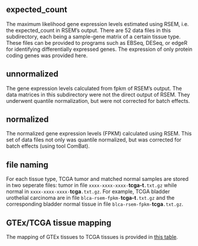expected_count
--------------
The maximum likelihood gene expression levels estimated using RSEM, i.e. the expected_count in RSEM’s output. There are 52 data files in this subdirectory, each being a sample-gene matrix of a certain tissue type. These files can be provided to programs such as EBSeq, DESeq, or edgeR for identifying differentially expressed genes. The expression of only protein coding genes was provided here.


unnormalized
--------------
The gene expression levels calculated from fpkm of RSEM’s output. The data matrices in this subdirectory were not the direct output of RSEM. They underwent quantile normalization, but were not corrected for batch effects.


normalized
--------------
The normalized gene expression levels (FPKM) calculated using RSEM. This set of data files not only was quantile normalized, but was corrected for batch effects (using tool ComBat).


file naming
--------------
For each tissue type, TCGA tumor and matched normal samples are stored in two seperate files: tumor in file `xxxx-xxxx-xxxx-`**tcga-t**`.txt.gz` while normal in `xxxx-xxxx-xxxx-`**tcga**`.txt.gz`. For example, TCGA bladder urothelial carcinoma are in  file `blca-rsem-fpkm-`**tcga-t**`.txt.gz` and the corresponding bladder normal tissue in file `blca-rsem-fpkm-`**tcga**`.txt.gz`. 


GTEx/TCGA tissue mapping
--------------
The mapping of GTEx tissues to TCGA tissues is provided in [this table](https://www.nature.com/articles/sdata201861/tables/1).
